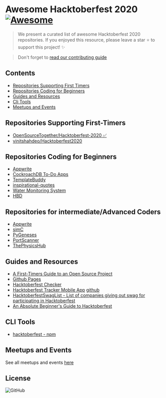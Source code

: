# Awesome Hacktoberfest 2020 [![Awesome](https://cdn.rawgit.com/sindresorhus/awesome/d7305f38d29fed78fa85652e3a63e154dd8e8829/media/badge.svg)](https://github.com/sindresorhus/awesome)

> We present a curated list of awesome Hacktoberfest 2020 repositories. If you enjoyed this resource, please leave a star :star: to support this project! :sparkles:

> Don't forget to [read our contributing guide](https://github.com/Piyushhbhutoria/awesome-hacktoberfest-2020/blob/master/CONTRIBUTING.md)

## Contents

- [Repositories Supporting First Timers](#repositories-supporting-first-timers)
- [Repositories Coding for Beginners](#repositories-coding-for-beginners)
- [Guides and Resources](#guides-and-resources)
- [Cli Tools](#cli-tools)
- [Meetups and Events](#meetups-and-events)

## Repositories Supporting First-Timers
-  [OpenSourceTogether/Hacktoberfest-2020 ✅](https://github.com/OpenSourceTogether/Hacktoberfest-2020)
- [vinitshahdeo/Hacktoberfest2020](https://github.com/vinitshahdeo/Hacktoberfest2020)

## Repositories Coding for Beginners

- [Appwrite](https://github.com/appwrite/appwrite)
- [CockroachDB To-Do Apps](https://github.com/cockroachdb/cockroachdb-todo-apps) 
- [TemplateBuddy](https://github.com/Documentive/TemplateBuddy)
- [inspirational-quotes](https://github.com/vinitshahdeo/inspirational-quotes)
- [Water Monitoring System](https://github.com/vinitshahdeo/Water-Monitoring-System)
- [HBD](https://github.com/vinitshahdeo/HBD)

## Repositories for intermediate/Advanced Coders

- [Appwrite](https://github.com/appwrite/appwrite)
- [simC](https://github.com/cimplec/sim-c)
- [PyGeneses](https://github.com/Project-DC/pygeneses)
- [PortScanner](https://github.com/vinitshahdeo/PortScanner/)
- [ThePhysicsHub](https://github.com/ThePhysHub/ThePhysicsHub/)


## Guides and Resources

- [A First-Timers Guide to an Open Source Project](https://auth0.com/blog/a-first-timers-guide-to-an-open-source-project/)
- [Github Pages](https://pages.github.com/)
- [Hacktoberfest Checker](https://hacktoberfestchecker.jenko.me/)
- [Hacktoberfest Tracker Mobile App](https://play.google.com/store/apps/details?id=com.hacktoberfesttrackerapp) [github](https://github.com/KeyboardNinjas/hacktoberfest-mobileapp)
- [HacktoberfestSwagList - List of companies giving out swag for participating in Hacktoberfest](https://hacktoberfestswaglist.com/)
- [An Absolute Beginner's Guide to Hacktoberfest](https://dev.to/cockroachlabs/an-absolute-beginner-s-checklist-for-hacktoberfest-p2k)

## CLI Tools

- [hacktoberfest - npm](https://github.com/ziyaddin/hacktoberfest)

## Meetups and Events

See all meetups and events [here](https://hacktoberfest.digitalocean.com/events)

## License

![GitHub](https://img.shields.io/github/license/Piyushhbhutoria/awesome-hacktoberfest-2020)
